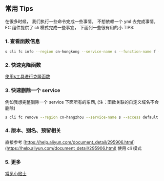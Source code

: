 ## 常用 Tips

在很多时候， 我们执行一些命令完成一些事情， 不想依赖一个 yml 去完成事情， FC 组件提供了  cli 模式完成一些事宜， 下面列一些很有用的小 TIPS: 

### 1. 查看函数信息
```bash
s cli fc info --region cn-hongkong --service-name s --function-name f --access defalut
```

### 2. 快速克隆函数
[使用s工具进行克隆函数](../%E4%BD%BF%E7%94%A8s%E5%B7%A5%E5%85%B7%E8%BF%9B%E8%A1%8C%E5%85%8B%E9%9A%86%E5%87%BD%E6%95%B0.md)

### 3. 快速删除一个 service
例如我想完整删除一个 service 下面所有的东西, (注：函数关联的自定义域名不会删除)
```bash
s cli fc remove --region cn-hangzhou --service-name s --access default
```

### 4. 版本、别名、预留相关
直接参考  [https://help.aliyun.com/document_detail/295906.html](https://help.aliyun.com/document_detail/295906.html) 使用 cli 模式

### 5. 更多
[常见小贴士](https://gitee.com/devsapp/fc/blob/main/docs/zh/tips.md)